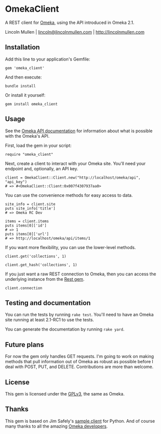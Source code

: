 # OmekaClient

A REST client for [Omeka][], using the API introduced in Omeka 2.1.

Lincoln Mullen | lincoln@lincolnmullen.com | http://lincolnmullen.com

## Installation

Add this line to your application's Gemfile:

    gem 'omeka_client'

And then execute:

    bundle install

Or install it yourself:

    gem install omeka_client

## Usage

See the [Omeka API documentation][] for information about what is possible with the Omeka's API.

First, load the gem in your script:

    require "omeka_client"

Next, create a client to interact with your Omeka site. You'll need your endpoint and, optionally, an API key.

    client = OmekaClient::Client.new("http://localhost/omeka/api", "api_key")
    # => #<OmekaClient::Client:0x007f4307937aa0>

You can use the convenience methods for easy access to data.

    site_info = client.site
    puts site_info['title']
    # => Omeka RC Dev

    items = client.items
    puts items[0]['id']
    # => 1
    puts items[0]['url']
    # => http://localhost/omeka/api/items/1

If you want more flexibility, you can use the lower-level methods.

    client.get('collections', 1)

    client.get_hash('collections', 1)

If you just want a raw REST connection to Omeka, then you can access the underlying instance from the [Rest gem][].

    client.connection

## Testing and documentation

You can run the tests by running `rake test`. You'll need to have an Omeka site running at least 2.1-RC1 to use the tests.

You can generate the documentation by running `rake yard`.

## Future plans

For now the gem only handles GET requests. I'm going to work on making methods that pull information out of Omeka as robust as possible before I deal with POST, PUT, and DELETE. Contributions are more than welcome.

## License

This gem is licensed under the [GPLv3][], the same as Omeka.

## Thanks

This gem is based on Jim Safely's [sample client][] for Python. And of course many thanks to all the amazing [Omeka developers][].

  [Omeka]: http://omeka.org
  [Omeka API documentation]: http://omeka.readthedocs.org/en/latest/Reference/api/
  [Rest gem]: https://github.com/iron-io/rest
  [GPLv3]: http://www.gnu.org/licenses/gpl-3.0.html
  [sample client]: https://github.com/jimsafley/omeka-client-py
  [Omeka developers]: http://omeka.org/about/staff/
